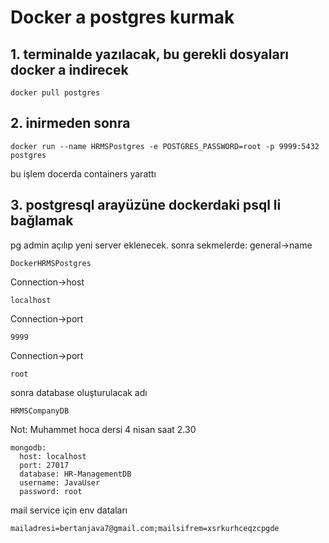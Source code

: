 # Docker a postgres kurmak

 ## 1. terminalde yazılacak, bu gerekli dosyaları docker a indirecek
    docker pull postgres 
 ## 2. inirmeden sonra
    docker run --name HRMSPostgres -e POSTGRES_PASSWORD=root -p 9999:5432 postgres
  bu işlem docerda containers yarattı 
 ## 3. postgresql arayüzüne dockerdaki psql li bağlamak
  pg admin açılıp yeni server eklenecek. sonra sekmelerde: general->name

    DockerHRMSPostgres
Connection->host

    localhost
Connection->port 

    9999
Connection->port

    root
sonra database oluşturulacak adı 

    HRMSCompanyDB
Not: Muhammet hoca dersi 4 nisan saat 2.30

    mongodb:
      host: localhost
      port: 27017
      database: HR-ManagementDB
      username: JavaUser
      password: root



mail service için env dataları
    
    mailadresi=bertanjava7@gmail.com;mailsifrem=xsrkurhceqzcpgde

